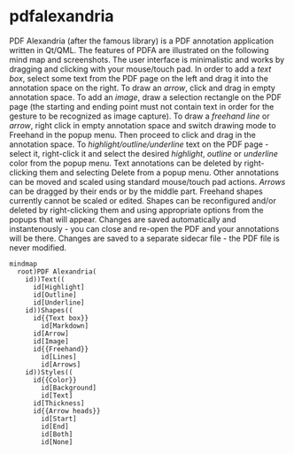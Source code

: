 # pdfalexandria

PDF Alexandria (after the famous library) is a PDF annotation application written in Qt/QML. The features of PDFA are illustrated on the following mind map and screenshots. The user interface is minimalistic and works by dragging and clicking with your mouse/touch pad. In order to add a *text box*, select some text from the PDF page on the left and drag it into the annotation space on the right. To draw an *arrow*, click and drag in empty annotation space. To add an *image*, draw a selection rectangle on the PDF page (the starting and ending point must not contain text in order for the gesture to be recognized as image capture). To draw a *freehand line* or *arrow*, right click in empty annotation space and switch drawing mode to Freehand in the popup menu. Then proceed to click and drag in the annotation space. To *highlight/outline/underline* text on the PDF page - select it, right-click it and select the desired *highlight*, *outline* or *underline* color from the popup menu. Text annotations can be deleted by right-clicking them and selecting Delete from a popup menu. Other annotations can be moved and scaled using standard mouse/touch pad actions. *Arrows* can be dragged by their ends or by the middle part. Freehand shapes currently cannot be scaled or edited. Shapes can be reconfigured and/or deleted by right-clicking them and using appropriate options from the popups that will appear. Changes are saved automatically and instantenously - you can close and re-open the PDF and your annotations will be there. Changes are saved to a separate sidecar file - the PDF file is never modified.

```mermaid
mindmap
  root)PDF Alexandria(
    id))Text((
      id[Highlight]
      id[Outline]
      id[Underline]
    id))Shapes((
      id{{Text box}}
        id[Markdown]
      id[Arrow]
      id[Image]
      id{{Freehand}}
        id[Lines]
        id[Arrows]
    id))Styles((
      id{{Color}}
        id[Background]
        id[Text]
      id[Thickness]
      id{{Arrow heads}}
        id[Start]
        id[End]
        id[Both]
        id[None]
```
